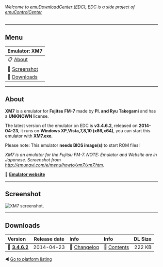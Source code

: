 ###### Welcome to [emuDownloadCenter (EDC)](https://github.com/PhoenixInteractiveNL/emuDownloadCenter/wiki/), EDC is a side project of [emuControlCenter](https://github.com/PhoenixInteractiveNL/emuControlCenter/wiki/)
***
## Menu
| **Emulator: XM7** |
|:---------|
| :clipboard: [About](#about) |
| :sunrise: [Screenshot](#screenshot) |
| :floppy_disk: [Downloads](#downloads) |
***
## About
**XM7** is a emulator for **Fujitsu FM-7** made by **PI. and Ryu Takegami** and has a **UNKNOWN** license.

The latest version of the emulator on EDC is **v3.4.6.2**, released on **2014-04-23**, it runs on **Windows XP,Vista,7,8,10 (x86,x64)**, you can start this emulator with **XM7.exe**.

Please note: This emulator **needs BIOS image(s)** to start ROM files!

_XM7 is an emulator for the Fujitsu FM-7. NOTE: Emulator and Website are in Japanese. Screenshot from http://emunavi.com/e/menu/howto/xm7/xm7.htm._

:link: [**Emulator website**](http://xm7.la.coocan.jp/xm7/xm7.html)
***
## Screenshot
![](https://raw.githubusercontent.com/PhoenixInteractiveNL/emuDownloadCenter/master/hooks/xm7/screen.jpg "XM7 screenshot.")
***
## Downloads
| Version  | Release date  | Info       | Info       | DL Size    |
|:---------|:-------------:|:-----------|:-----------|-----------:|
| :floppy_disk: [**3.4.6.2**](https://github.com/PhoenixInteractiveNL/edc-repo0003/raw/master/fm7/3.4.6.2.7z) | 2014-04-23 | :page_facing_up: [Changelog](https://github.com/PhoenixInteractiveNL/edc-repo0003/blob/master/xm7/3.4.6.2_changelog.txt) | :mag_right: [Contents](https://github.com/PhoenixInteractiveNL/edc-repo0003/blob/master/xm7/3.4.6.2_contents.txt) | 222 KB |

:arrow_backward: [Go to platform listing](https://github.com/PhoenixInteractiveNL/emuDownloadCenter/wiki/EDC-Platform-List)
